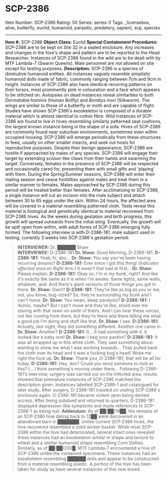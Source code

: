 # SCP-2386
Item Number: SCP-2386
Rating: 50
Series: series-3
Tags: _licensebox, alive, butterfly, euclid, humanoid, parasitic, predatory, sapient, scp, species

---

**Item #:** SCP-2386
**Object Class:** Euclid
**Special Containment Procedures:** SCP-2386 are to be kept on Site 32 in a sealed enclosure. Any increases and changes in the hive's shape and pattern are to be reported to the Head Researcher. Instances of SCP-2386 found in the wild are to be dealt with by MTF Lambda-7 (Swarm Queens). Male personnel are not allowed on site except for testing purposes.
**Description:** SCP-2386 is a species of diminutive humanoid entities. All instances vaguely resemble simplistic humanoid dolls made of fabric, commonly ranging between 7cm and 9cm in height. Instances of SCP-2386 also have identical recurring patterns on their torsos, most prominently pink in colouration and a face which appears to be stitched on. Autopsies on dead instances reveal similarities to both _Dermatobia hominis_ (Human Botfly) and _Bombyx mori_ (Silkworm). The wings are similar to those of a butterfly or moth and are capable of flight. Studies have shown SCP-2386's exoskeleton is composed of a durable material which is almost identical to cotton fibre.
Wild instances of SCP-2386 are found to live in hives resembling similarly patterned seat cushions, the largest known instance being in the shape of a sofa. Hives of SCP-2386 are commonly found near suburban environments, sometimes even within occupied housing. SCP-2386 will emerge periodically from these structures to feed, usually on other smaller insects, and seek out hosts for reproductive purposes. Despite their benign appearance, SCP-2386 are hostile if approached by males of any species. SCP-2386 will engage their target by extending scissor-like claws from their hands and swarming the target. Conversely, females in the presence of SCP-2386 will be respected and occasionally cared for, presenting them with small gifts and 'playing' with them.
During the Spring/Summer seasons, SCP-2386 will enter their mating season and cease hostilities against males and treat them in a similar manner to females. Males approached by SCP-2386 during this period will be treated better than females. After acclimatising to SCP-2386, a single instance will cut an incision into the male subject and attach between 30 to 65 eggs under the skin. Within 24 hours, the affected area will be covered in a material resembling patterned cloth. Tests reveal this material is biological and genetically identical to material recovered from SCP-2386 hives. As the weeks during gestation and birth progress, this growth will spread outwards from the initial sting. Eventually, the growth will be spilt open from within, with adult forms of SCP-2386 emerging fully formed.
The following interview is with D-2386-181, male subject used in testing, currently 3 weeks into SCP-2386's gestation period:
> **INTERVIEWER:** Dr. ██████ Shaw  
>  **INTERVIEWEE:** D-2386-181
> **Dr. Shaw:** Good Morning, D-2386-181.
> **D-2386-181:** Yeah, hi, doc…
> **Dr. Shaw:** You say you've been having recurring dreams?
> **D-2386-181:** Ever since I got this thing! (_Indicates affected area on Right Arm._) It wasn't that bad at first…
> **Dr. Shaw:** Please explain.
> **D-2386-181:** Okay so, I'm in my bunk, right? And like it's exactly the same as it is when I'm awake. Same lights, same walls, whatever, and. And there's giant versions of those things you got in there.
> **Dr. Shaw:** Giant?
> **D-2386-181:** They're like as big as you or me, not, you know, bug-sized? So, they're surrounding my bunk and I can't move.
> **Dr. Shaw:** You mean, sleep paralysis?
> **D-2386-181:** I dunno, maybe? But I can't move and they're like, stood over me staring with that sewn on smile of theirs. And I can hear these voices, not like coming from them, but they're there and there telling me what a good job I'm doing and stuff like that.
> **Dr. Shaw:** I see.
> **D-2386-181:** Actually, last night, they did something different. Another one came in.
> **Dr. Shaw:** Another?
> **D-2386-181:** It… It had something with it. It looked like a baby one!
> **Dr. Shaw:** I beg your pardon?
> **D-2386-181:** It was all wrapped up in this white cloth. They said something about wanting to show me what I was working towards… They pulled back the cloth over its head and it was a fucking bug's head! Woke me right the fuck up.
> **Dr. Shaw:** Thank you, D-2386-181, that will be all for today.
> **D-2386-181:** Hey, doc? Could you send someone to look at this? I… I think something's moving under there…
Following D-2386-181's interview, surgery was carried out on the infected area; results showed that premature instances of SCP-2386 matched the description given. Instances labelled SCP-2386-1 and catalogued for later study.
After surgery, D-2386-181 insisted on visiting SCP-2386's enclosure again. D-2386-181 became violent upon being denied access. After being subdued and returned to quarters, D-2386-181 displayed depression-like symptoms and made references to SCP-2386-1 as being lost.
**Addendum:** As of ██/██/19██, the remains of an SCP-2386 hive dating back to 12██ were discovered in an abandoned barn in ███████. Unlike current SCP-2386 hives, the hive recovered resembled a solid wicker basket. While most SCP-2386 within the hive had deteriorated, several intact ones revealed these instances had an exoskeleton similar in shape and texture to wheat and a similar humanoid shape resembling Corn Dollies.
Similarly, as of ██/██/200█, MTF Lambda-7 encountered a hive of SCP-2386 unlike the contained specimens. These instances had an exoskeleton resembling ██████ dolls and appear to be constructed from a material resembling plastic. A portion of the hive has been taken for study as have several instances of this new breed.